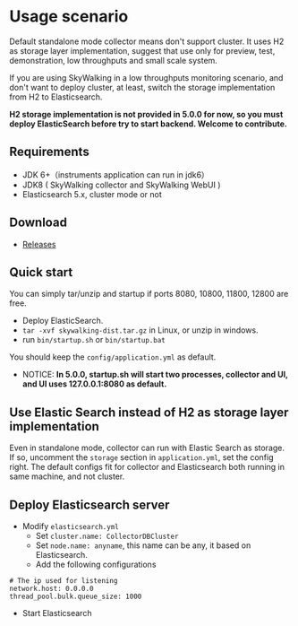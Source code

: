 # Usage scenario
Default standalone mode collector means don't support cluster. It uses H2 as storage layer implementation, suggest that use only for preview, test, demonstration, low throughputs and small scale system.

If you are using SkyWalking in a low throughputs monitoring scenario, and don't want to deploy cluster, at least, switch the storage implementation from H2 to Elasticsearch.

**H2 storage implementation is not provided in 5.0.0 for now, so you must deploy ElasticSearch before try to start backend. Welcome to contribute.**

## Requirements
- JDK 6+（instruments application can run in jdk6）
- JDK8  ( SkyWalking collector and SkyWalking WebUI )
- Elasticsearch 5.x, cluster mode or not

## Download
* [Releases](http://skywalking.apache.org/downloads/)

## Quick start
You can simply tar/unzip and startup if ports 8080, 10800, 11800, 12800 are free.

- Deploy ElasticSearch.
- `tar -xvf skywalking-dist.tar.gz` in Linux, or unzip in windows.
- run `bin/startup.sh` or `bin/startup.bat`

You should keep the `config/application.yml` as default.

- NOTICE: **In 5.0.0, startup.sh will start two processes, collector and UI, and UI uses 127.0.0.1:8080 as default.**

## Use Elastic Search instead of H2 as storage layer implementation
Even in standalone mode, collector can run with Elastic Search as storage. If so, uncomment the `storage` section in `application.yml`, set the config right. The default configs fit for collector and Elasticsearch both running in same machine, and not cluster.

## Deploy Elasticsearch server
- Modify `elasticsearch.yml`
  - Set `cluster.name: CollectorDBCluster`
  - Set `node.name: anyname`, this name can be any, it based on Elasticsearch.
  - Add the following configurations

```
# The ip used for listening
network.host: 0.0.0.0
thread_pool.bulk.queue_size: 1000
```

- Start Elasticsearch
